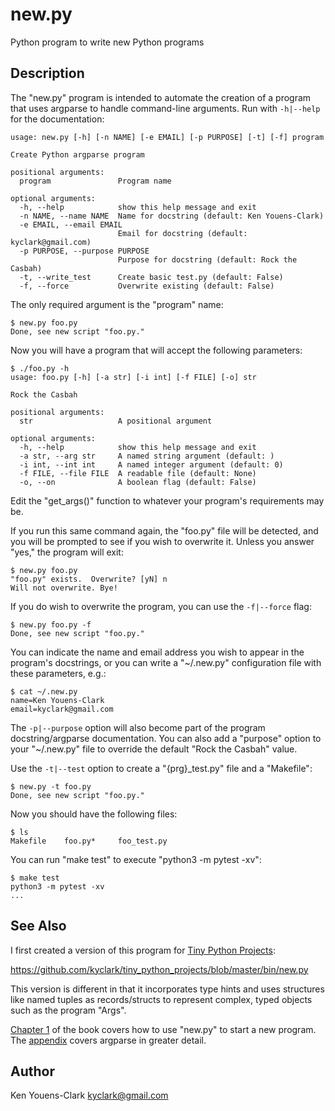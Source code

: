 # new.py

Python program to write new Python programs

## Description

The "new.py" program is intended to automate the creation of a program that uses argparse to handle command-line arguments.
Run with `-h|--help` for the documentation:

```
usage: new.py [-h] [-n NAME] [-e EMAIL] [-p PURPOSE] [-t] [-f] program

Create Python argparse program

positional arguments:
  program               Program name

optional arguments:
  -h, --help            show this help message and exit
  -n NAME, --name NAME  Name for docstring (default: Ken Youens-Clark)
  -e EMAIL, --email EMAIL
                        Email for docstring (default: kyclark@gmail.com)
  -p PURPOSE, --purpose PURPOSE
                        Purpose for docstring (default: Rock the Casbah)
  -t, --write_test      Create basic test.py (default: False)
  -f, --force           Overwrite existing (default: False)
```

The only required argument is the "program" name:

```
$ new.py foo.py
Done, see new script "foo.py."
```

Now you will have a program that will accept the following parameters:

```
$ ./foo.py -h
usage: foo.py [-h] [-a str] [-i int] [-f FILE] [-o] str

Rock the Casbah

positional arguments:
  str                   A positional argument

optional arguments:
  -h, --help            show this help message and exit
  -a str, --arg str     A named string argument (default: )
  -i int, --int int     A named integer argument (default: 0)
  -f FILE, --file FILE  A readable file (default: None)
  -o, --on              A boolean flag (default: False)
```

Edit the "get_args()" function to whatever your program's requirements may be.

If you run this same command again, the "foo.py" file will be detected, and you will be prompted to see if you wish to overwrite it.
Unless you answer "yes," the program will exit:

```
$ new.py foo.py
"foo.py" exists.  Overwrite? [yN] n
Will not overwrite. Bye!
```

If you do wish to overwrite the program, you can use the `-f|--force` flag:

```
$ new.py foo.py -f
Done, see new script "foo.py."
```

You can indicate the name and email address you wish to appear in the program's docstrings, or you can write a "~/.new.py" configuration file with these parameters, e.g.:

```
$ cat ~/.new.py
name=Ken Youens-Clark
email=kyclark@gmail.com
```

The `-p|--purpose` option will also become part of the program docstring/argparse documentation.
You can also add a "purpose" option to your "~/.new.py" file to override the default "Rock the Casbah" value.

Use the `-t|--test` option to create a "{prg}_test.py" file and a "Makefile":

```
$ new.py -t foo.py
Done, see new script "foo.py."
```

Now you should have the following files:

```
$ ls
Makefile	foo.py*		foo_test.py
```

You can run "make test" to execute "python3 -m pytest -xv":

```
$ make test
python3 -m pytest -xv
...
```

## See Also

I first created a version of this program for [Tiny Python Projects](http://tinypythonprojects.com/):

https://github.com/kyclark/tiny_python_projects/blob/master/bin/new.py

This version is different in that it incorporates type hints and uses structures like named tuples as records/structs to represent complex, typed objects such as the program "Args".

[Chapter 1](http://tinypythonprojects.com/#/chapters/1) of the book covers how to use "new.py" to start a new program.
The [appendix](http://tinypythonprojects.com/#/chapters/23) covers argparse in greater detail.

## Author

Ken Youens-Clark <kyclark@gmail.com>
